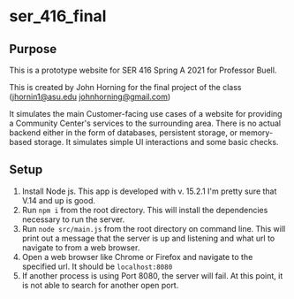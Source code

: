 # ser_416_final

## Purpose ##
This is a prototype website for SER 416 Spring A 2021 for Professor Buell.

This is created by John Horning for the final project of the class (jhornin1@asu.edu johnhorning@gmail.com)

It simulates the main Customer-facing use cases of a website for providing a Community
Center's services to the surrounding area. There is no actual backend either in the form of
databases, persistent storage, or memory-based storage. It simulates simple UI interactions
and some basic checks.

## Setup ##
1. Install Node js. This app is developed with v. 15.2.1 I'm pretty sure that V.14 and up is good.
2. Run `npm i` from the root directory. This will install the dependencies necessary to run the server.
3. Run `node src/main.js` from the root directory on command line. This will print out a message
that the server is up and listening and what url to navigate to from a web browser.
4. Open a web browser like Chrome or Firefox and navigate to the specified url. It should be `localhost:8080`
5. If another process is using Port 8080, the server will fail. At this point,
it is not able to search for another open port.